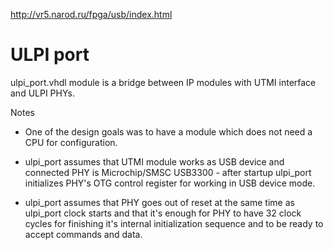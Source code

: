 
http://vr5.narod.ru/fpga/usb/index.html

# ULPI port

ulpi_port.vhdl module is a bridge between IP modules with UTMI interface and ULPI PHYs.

Notes
 * One of the design goals was to have a module which does not need a CPU for
   configuration.

 * ulpi_port assumes that UTMI module works as USB device and connected PHY is
   Microchip/SMSC USB3300 - after startup ulpi_port initializes PHY's OTG
   control register for working in USB device mode.

 * ulpi_port assumes that PHY goes out of reset at the same time as ulpi_port
   clock starts and that it's enough for PHY to have 32 clock cycles for
   finishing it's internal initialization sequence and to be ready to accept
   commands and data.

